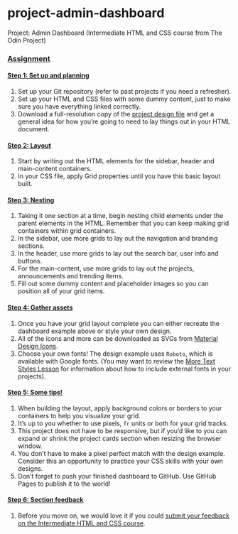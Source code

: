 # project-admin-dashboard
Project: Admin Dashboard (Intermediate HTML and CSS course from The Odin Project)

<section data-title="assignment">
  <h3 id="assignment"><a href="#assignment" class="anchor-link">Assignment</a></h3>

  <div class="lesson-content__panel">

<h4 id="step-1-set-up-and-planning"><a href="#step-1-set-up-and-planning" class="anchor-link">Step 1: Set up and planning</a></h4>

<ol>
    <li>Set up your Git repository (refer to past projects if you need a refresher).</li>
    <li>Set up your HTML and CSS files with some dummy content, just to make sure you have everything linked correctly.</li>
    <li>Download a full-resolution copy of the <a href="https://cdn.statically.io/gh/TheOdinProject/curriculum/43cc6ab69fdfbef40d431a65677d2144668930ac/intermediate_html_css/grid/project_admin_dashboard/imgs/dashboard-project.png" target="_blank" rel="noopener noreferrer">project design file</a> and get a general idea for how you’re going to need to lay things out in your HTML document.</li>
</ol>

<h4 id="step-2-layout"><a href="#step-2-layout" class="anchor-link">Step 2: Layout</a></h4>

<ol>
    <li>Start by writing out the HTML elements for the sidebar, header and main-content containers.</li>
    <li>In your CSS file, apply Grid properties until you have this basic layout built.</li>
</ol>

<h4 id="step-3-nesting"><a href="#step-3-nesting" class="anchor-link">Step 3: Nesting</a></h4>

<ol>
    <li>Taking it one section at a time, begin nesting child elements under the parent elements in the HTML. Remember that you can keep making grid containers within grid containers.</li>
    <li>In the sidebar, use more grids to lay out the navigation and branding sections.</li>
    <li>In the header, use more grids to lay out the search bar, user info and buttons.</li>
    <li>For the main-content, use more grids to lay out the projects, announcements and trending items.</li>
    <li>Fill out some dummy content and placeholder images so you can position all of your grid items.</li>
</ol>

<h4 id="step-4-gather-assets"><a href="#step-4-gather-assets" class="anchor-link">Step 4: Gather assets</a></h4>

<ol>
    <li>Once you have your grid layout complete you can either recreate the dashboard example above or style your own design.</li>
    <li>All of the icons and more can be downloaded as SVGs from <a href="https://pictogrammers.com/library/mdi/" target="_blank" rel="noopener noreferrer">Material Design Icons</a>.</li>
    <li>Choose your own fonts! The design example uses <code>Roboto</code>, which is available with Google fonts. (You may want to review the <a href="https://www.theodinproject.com/lessons/intermediate-html-and-css-more-text-styles" target="_blank" rel="noopener noreferrer">More Text Styles Lesson</a> for information about how to include external fonts in your projects).</li>
</ol>

<h4 id="step-5-some-tips"><a href="#step-5-some-tips" class="anchor-link">Step 5: Some tips!</a></h4>

<ol>
    <li>When building the layout, apply background colors or borders to your containers to help you visualize your grid.</li>
    <li>It’s up to you whether to use pixels, <code>fr</code> units or both for your grid tracks.</li>
    <li>This project does not have to be responsive, but if you’d like to you can expand or shrink the project cards section when resizing the browser window.</li>
    <li>You don’t have to make a pixel perfect match with the design example. Consider this an opportunity to practice your CSS skills with your own designs.</li>
    <li>Don’t forget to push your finished dashboard to GitHub. Use GitHub Pages to publish it to the world!</li>
</ol>

<h4 id="step-6-section-feedback"><a href="#step-6-section-feedback" class="anchor-link">Step 6: Section feedback</a></h4>

<ol>
    <li>Before you move on, we would love it if you could <a href="https://docs.google.com/forms/d/e/1FAIpQLSf_hNwIjvqcPZyl9Lx41mgJNQKp04qOro03SI8ABw4Zp7U_4w/viewform?usp=sf_link" target="_blank" rel="noopener noreferrer">submit your feedback on the Intermediate HTML and CSS course</a>.</li>
</ol>

  </div>
</section>